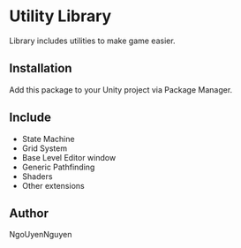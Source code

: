 # Utility Library

Library includes utilities to make game easier.

## Installation

Add this package to your Unity project via Package Manager.

## Include

- State Machine
- Grid System
- Base Level Editor window
- Generic Pathfinding
- Shaders
- Other extensions

## Author

NgoUyenNguyen